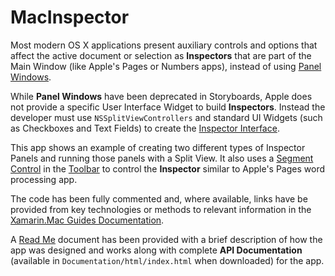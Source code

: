 MacInspector
============

Most modern OS X applications present auxiliary controls and options that affect the active document or selection as **Inspectors** that are part of the Main Window (like Apple's Pages or Numbers apps), instead of using [Panel Windows](https://developer.xamarin.com/guides/mac/user-interface/working-with-windows/#Panels).

While **Panel Windows** have been deprecated in Storyboards, Apple does not provide a specific User Interface Widget to build **Inspectors**. Instead the developer must use `NSSplitViewControllers` and standard UI Widgets (such as Checkboxes and Text Fields) to create the [Inspector Interface](https://developer.xamarin.com/guides/mac/user-interface/working-with-windows/#Inspectors).

This app shows an example of creating two different types of Inspector Panels and running those panels with a Split View. It also uses a [Segment Control](https://developer.xamarin.com/guides/mac/user-interface/standard-controls/#Working_with_Selection_Controls) in the [Toolbar](https://developer.xamarin.com/guides/mac/user-interface/working-with-toolbars/) to control the **Inspector** similar to Apple's Pages word processing app.

The code has been fully commented and, where available, links have be provided from key technologies or methods to relevant information in the [Xamarin.Mac Guides Documentation](https://developer.xamarin.com/guides/#mac).

A [Read Me](https://github.com/xamarin/mac-samples/tree/master/MacInspector/Documentation) document has been provided with a brief description of how the app was designed and works along with complete **API Documentation** (available in `Documentation/html/index.html` when downloaded) for the app.